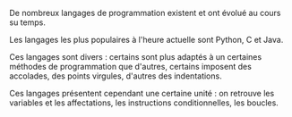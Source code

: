 De nombreux langages de programmation existent et ont évolué au cours su temps.

Les langages les plus populaires à l'heure actuelle sont Python, C et Java.

Ces langages sont divers : certains sont plus adaptés à un certaines méthodes de programmation que d'autres, certains imposent des accolades, des points virgules, d'autres des indentations.

Ces langages présentent cependant une certaine unité : on retrouve les variables et les affectations, les instructions conditionnelles, les boucles.